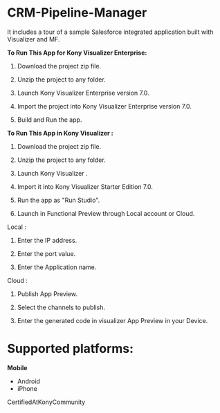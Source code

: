 # CRM-Pipeline-Manager
It includes a tour of a sample Salesforce integrated application built with Visualizer and MF.

**To Run This App for Kony Visualizer Enterprise:**


1. Download the project zip file.

2. Unzip the project to any folder.
3. Launch Kony Visualizer Enterprise version 7.0.

4. Import the project into Kony Visualizer Enterprise version 7.0.

5. Build and Run the app.



**To Run This App in Kony Visualizer :**


1. Download the project zip file.

2. Unzip the project to any folder.

3. Launch Kony Visualizer
.
4. Import it into Kony Visualizer Starter Edition 7.0.

5. Run the app as "Run Studio".

6. Launch in Functional Preview through Local account or Cloud.



Local :


1. Enter the IP address.

2. Enter the port value.

3. Enter the Application name.



Cloud :


1. Publish App Preview.

2. Select the channels to publish.

3. Enter the generated code in visualizer App Preview in your Device.


# Supported platforms:
**Mobile**
 * Android
 * iPhone
 
 CertifiedAtKonyCommunity
